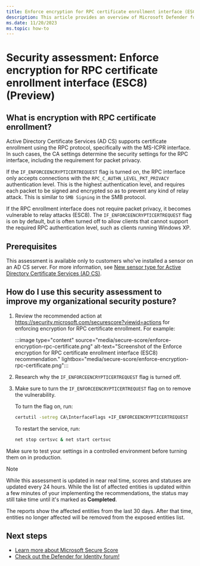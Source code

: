 ```yaml
---
title: Enforce encryption for RPC certificate enrollment interface (ESC8) | Microsoft Defender for Identity
description: This article provides an overview of Microsoft Defender for Identity's enforce encryption for RPC certificate enrollment security posture assessment report.
ms.date: 11/20/2023
ms.topic: how-to
---
```


# Security assessment: Enforce encryption for RPC certificate enrollment interface (ESC8)  (Preview)

## What is encryption with RPC certificate enrollment?

Active Directory Certificate Services (AD CS) supports certificate enrollment using the RPC protocol, specifically with the MS-ICPR interface. In such cases, the CA settings determine the security settings for the RPC interface, including the requirement for packet privacy.

If the `IF_ENFORCEENCRYPTICERTREQUEST` flag is turned on, the RPC interface only accepts connections with the `RPC_C_AUTHN_LEVEL_PKT_PRIVACY` authentication level. This is the highest authentication level, and requires each packet to be signed and encrypted so as to prevent any kind of relay attack. This is similar to `SMB Signing` in the SMB protocol.

If the RPC enrollment interface does not require packet privacy, it becomes vulnerable to relay attacks (ESC8). The `IF_ENFORCEENCRYPTICERTREQUEST` flag is on by default, but is often turned off to allow clients that cannot support the required RPC authentication level, such as clients running Windows XP. 

## Prerequisites

This assessment is available only to customers who've installed a sensor on an AD CS server. For more information, see [New sensor type for Active Directory Certificate Services (AD CS)](whats-new.md#new-sensor-type-for-active-directory-certificate-services-ad-cs).

## How do I use this security assessment to improve my organizational security posture?

1. Review the recommended action at <https://security.microsoft.com/securescore?viewid=actions> for enforcing encryption for RPC certificate enrollment.  For example:

    :::image type="content" source="media/secure-score/enforce-encryption-rpc-certificate.png" alt-text="Screenshot of the Enforce encryption for RPC certificate enrollment interface (ESC8) recommendation." lightbox="media/secure-score/enforce-encryption-rpc-certificate.png":::

1. Research why the `IF_ENFORCEENCRYPTICERTREQUEST` flag is turned off.

1. Make sure to turn the `IF_ENFORCEENCRYPTICERTREQUEST` flag on to remove the vulnerability.

    To turn the flag on, run:

    ```cmd
    certutil -setreg CA\InterfaceFlags +IF_ENFORCEENCRYPTICERTREQUEST
    ```

    To restart the service, run:

    ```cmd
    net stop certsvc & net start certsvc
    ```

Make sure to test your settings in a controlled environment before turning them on in production.

> [!NOTE]
> While this assessment is updated in near real time, scores and statuses are updated every 24 hours.  While the list of affected entities is updated within a few minutes of your implementing the recommendations, the status may still take time until it's marked as **Completed**.
>
> The reports show the affected entities from the last 30 days. After that time, entities no longer affected will be removed from the exposed entities list.
>

## Next steps

- [Learn more about Microsoft Secure Score](/microsoft-365/security/defender/microsoft-secure-score)
- [Check out the Defender for Identity forum!](<https://aka.ms/MDIcommunity>)
